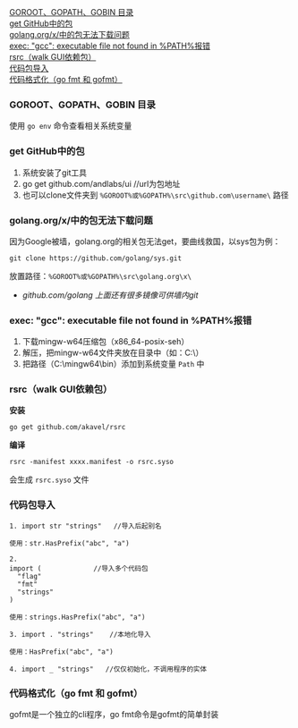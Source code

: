 <a href="#1">GOROOT、GOPATH、GOBIN 目录</a><br />
<a href="#2">get GitHub中的包</a><br />
<a href="#3">golang.org/x/中的包无法下载问题</a><br />
<a href="#4">exec: "gcc": executable file not found in %PATH%报错</a><br />
<a href="#5">rsrc（walk GUI依赖包）</a><br />
<a href="#6">代码包导入</a><br />
<a href="#7">代码格式化（go fmt 和 gofmt）</a>

### <a name="1">GOROOT、GOPATH、GOBIN 目录</a>

使用 `go env` 命令查看相关系统变量

### <a name="2">get GitHub中的包</a>

1. 系统安装了git工具
2. go get github.com/andlabs/ui   //url为包地址
3. 也可以clone文件夹到 `%GOROOT%或%GOPATH%\src\github.com\username\` 路径

### <a name="3">golang.org/x/中的包无法下载问题</a>

因为Google被墙，golang.org的相关包无法get，要曲线救国，以sys包为例：

```
git clone https://github.com/golang/sys.git
```

放置路径：`%GOROOT%或%GOPATH%\src\golang.org\x\`

- *github.com/golang 上面还有很多镜像可供墙内git*

### <a name="4">exec: "gcc": executable file not found in %PATH%报错</a>

1. 下载mingw-w64压缩包（x86_64-posix-seh）
2. 解压，把mingw-w64文件夹放在目录中（如：C:\）
3. 把路径（C:\mingw64\bin）添加到系统变量 `Path` 中

### <a name="5">rsrc（walk GUI依赖包）</a>

**安装**

```
go get github.com/akavel/rsrc
```

**编译**

```
rsrc -manifest xxxx.manifest -o rsrc.syso
```
会生成 `rsrc.syso` 文件

### <a name="6">代码包导入</a>

```
1. import str "strings"   //导入后起别名

使用：str.HasPrefix("abc", "a")

2.
import (             //导入多个代码包
  "flag"
  "fmt"
  "strings"
)

使用：strings.HasPrefix("abc", "a")

3. import . "strings"    //本地化导入

使用：HasPrefix("abc", "a")

4. import _ "strings"   //仅仅初始化，不调用程序的实体
```

### <a name="7">代码格式化（go fmt 和 gofmt）</a>

gofmt是一个独立的cli程序，go fmt命令是gofmt的简单封装

